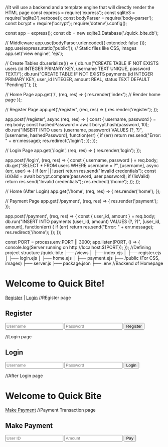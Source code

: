 //It will use a backend and a template engine that will directly render the HTML page
const express = require('express');
const sqlite3 = require('sqlite3').verbose();
const bodyParser = require('body-parser');
const bcrypt = require('bcrypt');
require('dotenv').config();

const app = express();
const db = new sqlite3.Database('./quick_bite.db');

// Middleware
app.use(bodyParser.urlencoded({ extended: false }));
app.use(express.static('public')); // Static files like CSS, images
app.set('view engine', 'ejs');

// Create Tables
db.serialize(() => {
    db.run("CREATE TABLE IF NOT EXISTS users (id INTEGER PRIMARY KEY, username TEXT UNIQUE, password TEXT)");
    db.run("CREATE TABLE IF NOT EXISTS payments (id INTEGER PRIMARY KEY, user_id INTEGER, amount REAL, status TEXT DEFAULT 'Pending')");
});

// Home Page
app.get('/', (req, res) => {
    res.render('index'); // Render home page
});

// Register Page
app.get('/register', (req, res) => {
    res.render('register');
});

app.post('/register', async (req, res) => {
    const { username, password } = req.body;
    const hashedPassword = await bcrypt.hash(password, 10);
    db.run("INSERT INTO users (username, password) VALUES (?, ?)", [username, hashedPassword], function(err) {
        if (err) return res.send("Error: " + err.message);
        res.redirect('/login');
    });
});

// Login Page
app.get('/login', (req, res) => {
    res.render('login');
});

app.post('/login', (req, res) => {
    const { username, password } = req.body;
    db.get("SELECT * FROM users WHERE username = ?", [username], async (err, user) => {
        if (err || !user) return res.send("Invalid credentials");
        const isValid = await bcrypt.compare(password, user.password);
        if (!isValid) return res.send("Invalid credentials");
        res.redirect('/home');
    });
});

// Home (After Login)
app.get('/home', (req, res) => {
    res.render('home');
});

// Payment Page
app.get('/payment', (req, res) => {
    res.render('payment');
});

app.post('/payment', (req, res) => {
    const { user_id, amount } = req.body;
    db.run("INSERT INTO payments (user_id, amount) VALUES (?, ?)", [user_id, amount], function(err) {
        if (err) return res.send("Error: " + err.message);
        res.redirect('/home');
    });
});

const PORT = process.env.PORT || 3000;
app.listen(PORT, () => {
    console.log(Server running on http://localhost:${PORT});
});
//Defining project structure
/quick-bite
  ├── /views
  │   ├── index.ejs
  │   ├── register.ejs
  │   ├── login.ejs
  │   ├── home.ejs
  │   ├── payment.ejs
  ├── /public (For CSS, images)
  ├── server.js
  ├── package.json
  ├── .env
  //Backend of Homepage
  <!DOCTYPE html>
<html>
<head>
    <title>Quick Bite</title>
</head>
<body>
    <h1>Welcome to Quick Bite!</h1>
    <a href="/register">Register</a> | <a href="/login">Login</a>
</body>
</html>
//REgister page
<!DOCTYPE html>
<html>
<head>
    <title>Register</title>
</head>
<body>
    <h2>Register</h2>
    <form method="POST" action="/register">
        <input type="text" name="username" placeholder="Username" required>
        <input type="password" name="password" placeholder="Password" required>
        <button type="submit">Register</button>
    </form>
</body>
</html>
//Login page
<!DOCTYPE html>
<html>
<head>
    <title>Login</title>
</head>
<body>
    <h2>Login</h2>
    <form method="POST" action="/login">
        <input type="text" name="username" placeholder="Username" required>
        <input type="password" name="password" placeholder="Password" required>
        <button type="submit">Login</button>
    </form>
</body>
</html>
//After Login page
<!DOCTYPE html>
<html>
<head>
    <title>Home</title>
</head>
<body>
    <h1>Welcome to Quick Bite</h1>
    <a href="/payment">Make Payment</a>
</body>
</html>
//Payment Transaction page
<!DOCTYPE html>
<html>
<head>
    <title>Payment</title>
</head>
<body>
    <h2>Make Payment</h2>
    <form method="POST" action="/payment">
        <input type="number" name="user_id" placeholder="User ID" required>
        <input type="number" name="amount" placeholder="Amount" required>
        <button type="submit">Pay</button>
    </form>
</body>
</html>

